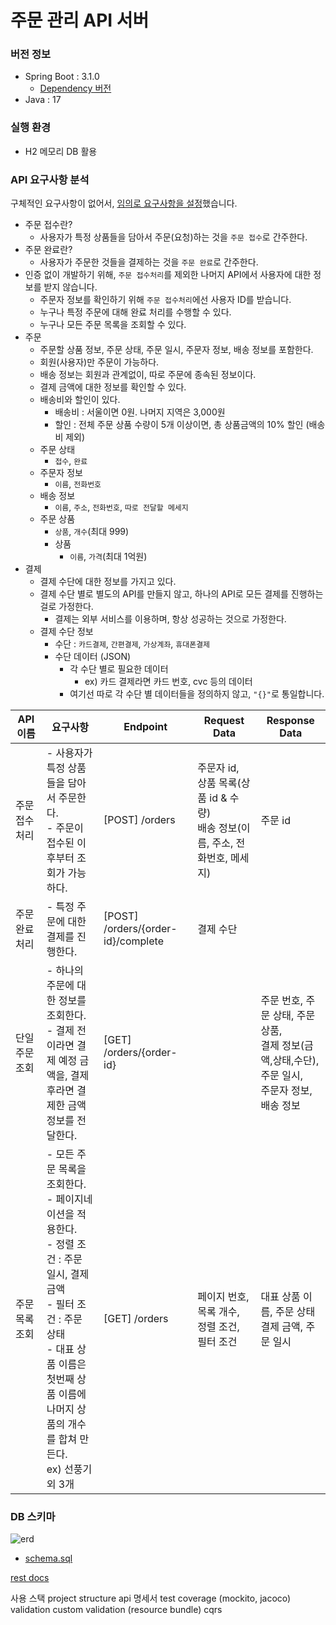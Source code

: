 # 주문 관리 API 서버

### 버전 정보

- Spring Boot : 3.1.0
    - [Dependency 버전](https://docs.spring.io/spring-boot/docs/current/reference/html/dependency-versions.html#appendix.dependency-versions)
- Java : 17

### 실행 환경

- H2 메모리 DB 활용

### API 요구사항 분석

구체적인 요구사항이 없어서, <u>임의로 요구사항을 설정</u>했습니다.

- 주문 접수란?
    - 사용자가 특정 상품들을 담아서 주문(요청)하는 것을 `주문 접수`로 간주한다.
- 주문 완료란?
    - 사용자가 주문한 것들을 결제하는 것을 `주문 완료`로 간주한다.
- 인증 없이 개발하기 위해, `주문 접수처리`를 제외한 나머지 API에서 사용자에 대한 정보를 받지 않습니다.
    - 주문자 정보를 확인하기 위해 `주문 접수처리`에선 사용자 ID를 받습니다.
    - 누구나 특정 주문에 대해 완료 처리를 수행할 수 있다.
    - 누구나 모든 주문 목록을 조회할 수 있다.
- 주문
    - 주문할 상품 정보, 주문 상태, 주문 일시, 주문자 정보, 배송 정보를 포함한다.
    - 회원(사용자)만 주문이 가능하다.
    - 배송 정보는 회원과 관계없이, 따로 주문에 종속된 정보이다.
    - 결제 금액에 대한 정보를 확인할 수 있다.
    - 배송비와 할인이 있다.
        - 배송비 : 서울이면 0원. 나머지 지역은 3,000원
        - 할인 : 전체 주문 상품 수량이 5개 이상이면, 총 상품금액의 10% 할인 (배송비 제외)
    - 주문 상태
        - `접수`, `완료`
    - 주문자 정보
        - `이름`, `전화번호`
    - 배송 정보
        - `이름`, `주소`, `전화번호`, `따로 전달할 메세지`
    - 주문 상품
        - `상품`, `개수`(최대 999)
        - 상품
            - `이름`, `가격`(최대 1억원)
- 결제
    - 결제 수단에 대한 정보를 가지고 있다.
    - 결제 수단 별로 별도의 API를 만들지 않고, 하나의 API로 모든 결제를 진행하는 걸로 가정한다.
        - 결제는 외부 서비스를 이용하며, 항상 성공하는 것으로 가정한다.
    - 결제 수단 정보
        - 수단 : `카드결제`, `간편결제`, `가상계좌`, `휴대폰결제`
        - 수단 데이터 (JSON)
            - 각 수단 별로 필요한 데이터
                - ex) 카드 결제라면 카드 번호, cvc 등의 데이터
            - 여기선 따로 각 수단 별 데이터들을 정의하지 않고, `"{}"`로 통일합니다.

| API 이름  | 요구사항                                                                                                                                                     | Endpoint                           | Request Data                                               | Response Data                                                      |
|---------|----------------------------------------------------------------------------------------------------------------------------------------------------------|------------------------------------|------------------------------------------------------------|--------------------------------------------------------------------|
| 주문 접수처리 | - 사용자가 특정 상품들을 담아서 주문한다.<br/>- 주문이 접수된 이후부터 조회가 가능하다.                                                                                                    | [POST] /orders                     | 주문자 id,<br/>상품 목록(상품 id & 수량)<br/>배송 정보(이름, 주소, 전화번호, 메세지) | 주문 id                                                              |
| 주문 완료처리 | - 특정 주문에 대한 결제를 진행한다.                                                                                                                                    | [POST] /orders/{order-id}/complete | 결제 수단                                                      |                                                                    | 
| 단일 주문조회 | - 하나의 주문에 대한 정보를 조회한다.<br/>- 결제 전이라면 결제 예정 금액을, 결제 후라면 결제한 금액 정보를 전달한다.                                                                                  | [GET] /orders/{order-id}           |                                                            | 주문 번호, 주문 상태, 주문 상품,<br/>결제 정보(금액,상태,수단), 주문 일시,<br/>주문자 정보, 배송 정보 | 
| 주문 목록조회 | - 모든 주문 목록을 조회한다.<br/>- 페이지네이션을 적용한다.<br/>- 정렬 조건 : 주문 일시, 결제 금액<br/>- 필터 조건 : 주문 상태<br/>- 대표 상품 이름은 첫번째 상품 이름에<br/>나머지 상품의 개수를 합쳐 만든다.<br/>ex) 선풍기 외 3개 | [GET] /orders                      | 페이지 번호, 목록 개수,<br/>정렬 조건, 필터 조건                            | 대표 상품 이름, 주문 상태<br/>결제 금액, 주문 일시                                   |

### DB 스키마

![erd](https://github.com/yangsangho/order-api-server/assets/44158921/59e0931a-1208-45c7-aca0-4a81800815af)

- [schema.sql](src/main/resources/sql/schema.sql)

[rest docs](build/docs/asciidoc/index.html)

사용 스택
project structure
api 명세서
test coverage (mockito, jacoco)
validation
custom validation (resource bundle)
cqrs
